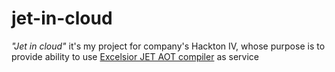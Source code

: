 # jet-in-cloud
*"Jet in cloud"* it's my project for company's Hackton IV, whose purpose is to provide ability to use [Excelsior JET AOT compiler](http://www.excelsior-usa.com/) as service
